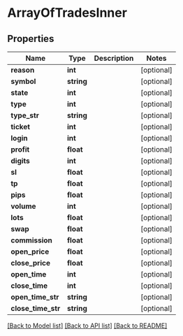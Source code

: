 # ArrayOfTradesInner

## Properties
Name | Type | Description | Notes
------------ | ------------- | ------------- | -------------
**reason** | **int** |  | [optional] 
**symbol** | **string** |  | [optional] 
**state** | **int** |  | [optional] 
**type** | **int** |  | [optional] 
**type_str** | **string** |  | [optional] 
**ticket** | **int** |  | [optional] 
**login** | **int** |  | [optional] 
**profit** | **float** |  | [optional] 
**digits** | **int** |  | [optional] 
**sl** | **float** |  | [optional] 
**tp** | **float** |  | [optional] 
**pips** | **float** |  | [optional] 
**volume** | **int** |  | [optional] 
**lots** | **float** |  | [optional] 
**swap** | **float** |  | [optional] 
**commission** | **float** |  | [optional] 
**open_price** | **float** |  | [optional] 
**close_price** | **float** |  | [optional] 
**open_time** | **int** |  | [optional] 
**close_time** | **int** |  | [optional] 
**open_time_str** | **string** |  | [optional] 
**close_time_str** | **string** |  | [optional] 

[[Back to Model list]](../README.md#documentation-for-models) [[Back to API list]](../README.md#documentation-for-api-endpoints) [[Back to README]](../README.md)


